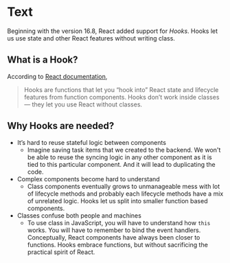 # Text

Beginning with the version 16.8, React added support for _Hooks_. Hooks let us use state and other React features without writing class.

## What is a Hook?

According to [React documentation](https://reactjs.org/docs/hooks-overview.html#but-what-is-a-hook),

> Hooks are functions that let you “hook into” React state and lifecycle features from function components. Hooks don’t work inside classes — they let you use React without classes.

## Why Hooks are needed?

- It’s hard to reuse stateful logic between components
  - Imagine saving task items that we created to the backend. We won't be able to reuse the syncing logic in any other component as it is tied to this particular component. And it will lead to duplicating the code.
- Complex components become hard to understand
  - Class components eventually grows to unmanageable mess with lot of lifecycle methods and probably each lifecycle methods have a mix of unrelated logic. Hooks let us split into smaller function based components.
- Classes confuse both people and machines
  - To use class in JavaScript, you will have to understand how `this` works. You will have to remember to bind the event handlers. Conceptually, React components have always been closer to functions. Hooks embrace functions, but without sacrificing the practical spirit of React. 

